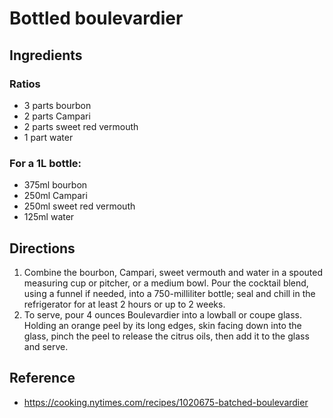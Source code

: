 # Bottled boulevardier

## Ingredients
### Ratios
- 3 parts bourbon
- 2 parts Campari
- 2 parts sweet red vermouth
- 1 part water

### For a 1L bottle:
* 375ml bourbon
* 250ml Campari
* 250ml sweet red vermouth
* 125ml water

## Directions
1. Combine the bourbon, Campari, sweet vermouth and water in a spouted measuring cup or pitcher, or a medium bowl. Pour the cocktail blend, using a funnel if needed, into a 750-milliliter bottle; seal and chill in the refrigerator for at least 2 hours or up to 2 weeks.
2. To serve, pour 4 ounces Boulevardier into a lowball or coupe glass. Holding an orange peel by its long edges, skin facing down into the glass, pinch the peel to release the citrus oils, then add it to the glass and serve.

## Reference
* https://cooking.nytimes.com/recipes/1020675-batched-boulevardier
